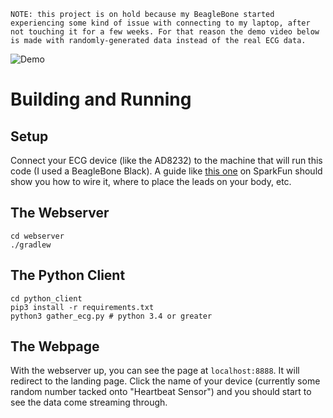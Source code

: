 ```NOTE: this project is on hold because my BeagleBone started experiencing some kind of issue with connecting to my laptop, after not touching it for a few weeks. For that reason the demo video below is made with randomly-generated data instead of the real ECG data.```

![Demo](https://media.giphy.com/media/S4H2mBZwOZghZiu95z/giphy.gif)

# Building and Running

## Setup

Connect your ECG device (like the AD8232) to the machine that will run this code (I used a BeagleBone Black). A guide like [this one](https://learn.sparkfun.com/tutorials/ad8232-heart-rate-monitor-hookup-guide/all) on SparkFun should show you how to wire it, where to place the leads on your body, etc.

## The Webserver
```
cd webserver
./gradlew
```

## The Python Client
```
cd python_client
pip3 install -r requirements.txt
python3 gather_ecg.py # python 3.4 or greater
```

## The Webpage

With the webserver up, you can see the page at `localhost:8888`. It will redirect to the landing page. Click the name of your device (currently some random number tacked onto "Heartbeat Sensor") and you should start to see the data come streaming through.
